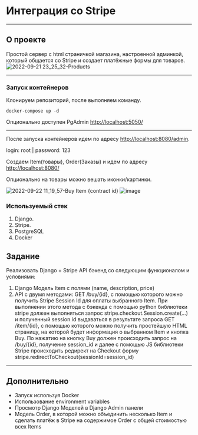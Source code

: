 # Интеграция со Stripe
----
## О проекте

Простой сервер с html страничкой магазина, настроенной админкой, который общается со Stripe и создает платёжные формы для товаров. 
![2022-09-21 23_25_32-Products](https://user-images.githubusercontent.com/83884504/191699259-8d1ca276-fd1d-43fc-90c6-b19d64817548.png)

----
### Запуск контейнеров
Клонируем репозиторий, после выполняем команду.

```shell
docker-compose up -d

```
Опционально доступен PgAdmin  [http://localhost:5050/](http://localhost:5050/)

----
После запуска контейнеров идем по адресу [http://localhost:8080/admin](http://localhost:8080/admin).

login: root  | password: 123

Создаем Item(товары), Order(Заказы) и идем по адресу [http://localhost:8080/](http://localhost:8080/)

Опционально на товары можно вешать иконки/картинки.

![2022-09-22 11_19_57-Buy Item {contract id}](https://user-images.githubusercontent.com/83884504/191699396-b85cdb69-4c3b-406e-8685-bbd49f53f6c4.png)
![image](https://user-images.githubusercontent.com/83884504/191699677-55a359eb-8ce2-43b5-aa4b-30b2916f0167.png)


### Используемый стек

1) Django.
2) Stripe.
3) PostgreSQL
4) Docker


## Задание
Реализовать Django + Stripe API бэкенд со следующим функционалом и условиями:
1) Django Модель Item с полями (name, description, price) 
2) API с двумя методами:
GET /buy/{id}, c помощью которого можно получить Stripe Session Id для оплаты выбранного Item. При выполнении этого метода c бэкенда с помощью python библиотеки stripe должен выполняться запрос stripe.checkout.Session.create(...) и полученный session.id выдаваться в результате запроса
GET /item/{id}, c помощью которого можно получить простейшую HTML страницу, на которой будет информация о выбранном Item и кнопка Buy. По нажатию на кнопку Buy должен происходить запрос на /buy/{id}, получение session_id и далее  с помощью JS библиотеки Stripe происходить редирект на Checkout форму stripe.redirectToCheckout(sessionId=session_id)
----
## Дополнительно
- Запуск используя Docker
- Использование environment variables
- Просмотр Django Моделей в Django Admin панели
- Модель Order, в которой можно объединить несколько Item и сделать платёж в Stripe на содержимое Order c общей стоимостью всех Items
